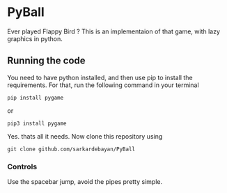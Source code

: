 # PyBall
Ever played Flappy Bird ? This is an implementaion of that game, with lazy graphics in python.

## Running the code
You need to have python installed, and then use pip to install the requirements. For that, run the following command in your terminal

```
pip install pygame
```

or

```
pip3 install pygame
```

Yes. thats all it needs. Now clone this repository using 

```
git clone github.com/sarkardebayan/PyBall
```

### Controls
Use the spacebar jump, avoid the pipes pretty simple.